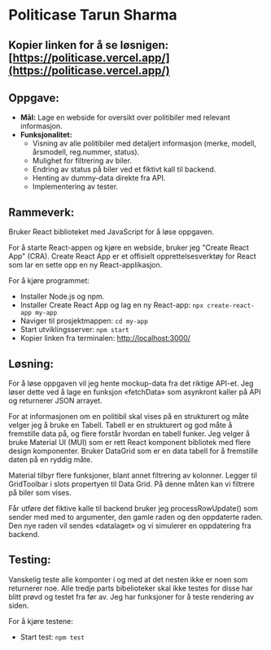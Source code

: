 # Politicase Tarun Sharma

## Kopier linken for å se løsnigen: [https://politicase.vercel.app/](https://politicase.vercel.app/)

## Oppgave:

- **Mål:** Lage en webside for oversikt over politibiler med relevant informasjon.
- **Funksjonalitet:**
  - Visning av alle politibiler med detaljert informasjon (merke, modell, årsmodell, reg.nummer, status).
  - Mulighet for filtrering av biler.
  - Endring av status på biler ved et fiktivt kall til backend.
  - Henting av dummy-data direkte fra API.
  - Implementering av tester.

## Rammeverk:

Bruker React biblioteket med JavaScript for å løse oppgaven.

For å starte React-appen og kjøre en webside, bruker jeg "Create React App" (CRA). Create React App er et offisielt opprettelsesverktøy for React som lar en sette opp en ny React-applikasjon.

For å kjøre programmet:
- Installer Node.js og npm.
- Installer Create React App og lag en ny React-app: `npx create-react-app my-app`
- Naviger til prosjektmappen: `cd my-app`
- Start utviklingsserver: `npm start`
- Kopier linken fra terminalen: [http://localhost:3000/](http://localhost:3000/)

## Løsning:

For å løse oppgaven vil jeg hente mockup-data fra det riktige API-et. Jeg løser dette ved å lage en funksjon «fetchData» som asynkront kaller på API og returnerer JSON arrayet. 

For at informasjonen om en politibil skal vises på en strukturert og måte velger jeg å bruke en Tabell. Tabell er en strukturert og god måte å fremstille data på, og flere forstår hvordan en tabell funker. Jeg velger å bruke Material UI  (MUI) som er rett React komponent bibliotek med flere design komponenter.  Bruker DataGrid som er en data tabell for å fremstille daten på en ryddig måte. 

Material tilbyr flere funksjoner, blant annet filtrering av kolonner. Legger til GridToolbar i slots propertyen til Data Grid. På denne måten kan vi filtrere på biler som vises. 

Får utføre det fiktive kalle til backend bruker jeg processRowUpdate() som sender med med to argumenter, den gamle raden og den oppdaterte raden. Den nye raden vil sendes «datalaget» og vi simulerer en oppdatering fra backend. 

## Testing:

Vanskelig teste alle komponter i og med at det nesten ikke er noen som returnerer noe.
Alle tredje parts bibelioteker skal ikke testes for disse har blitt prøvd og testet fra før av. 
Jeg har funksjoner for å teste rendering av siden. 

For å kjøre testene: 
  - Start test: `npm test`

